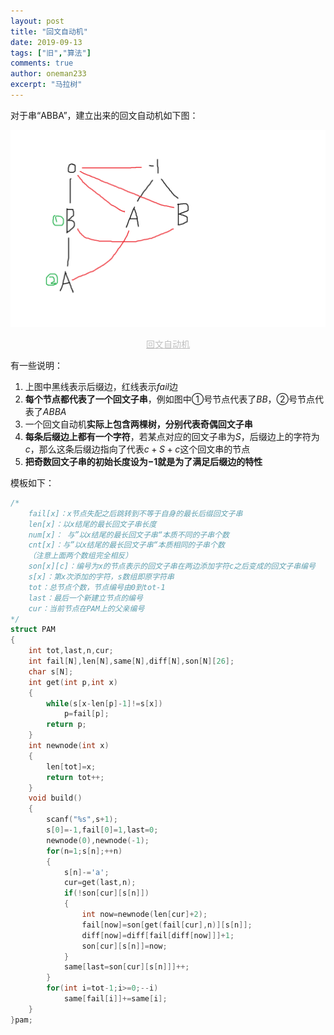 ```yaml
---
layout: post
title: "回文自动机"
date: 2019-09-13
tags: ["旧","算法"]
comments: true
author: oneman233
excerpt: "马拉树"
---
```


对于串“ABBA”，建立出来的回文自动机如下图：

<div align=center>
    <img src="../images/2019-09-13-HuiWenZiDongJi-1.png"/>
    <p style="font-size:14px;color:#C0C0C0;text-decoration:underline">
        回文自动机
    </p>
</div>

有一些说明：

1. 上图中黑线表示后缀边，红线表示$fail$边
2. **每个节点都代表了一个回文子串**，例如图中①号节点代表了$BB$，②号节点代表了$ABBA$
3. 一个回文自动机**实际上包含两棵树，分别代表奇偶回文子串**
4. **每条后缀边上都有一个字符**，若某点对应的回文子串为$S$，后缀边上的字符为$c$，那么这条后缀边指向了代表$c+S+c$这个回文串的节点
5. **把奇数回文子串的初始长度设为$-1$就是为了满足后缀边的特性**

模板如下：

```c++
/*
    fail[x]：x节点失配之后跳转到不等于自身的最长后缀回文子串
    len[x]：以x结尾的最长回文子串长度
    num[x]： 与”以x结尾的最长回文子串“本质不同的子串个数
    cnt[x]：与”以x结尾的最长回文子串“本质相同的子串个数
    （注意上面两个数组完全相反）
    son[x][c]：编号为x的节点表示的回文子串在两边添加字符c之后变成的回文子串编号
    s[x]：第x次添加的字符，s数组即原字符串
    tot：总节点个数，节点编号由0到tot-1
    last：最后一个新建立节点的编号
    cur：当前节点在PAM上的父亲编号
*/
struct PAM
{
	int tot,last,n,cur;
	int fail[N],len[N],same[N],diff[N],son[N][26];
	char s[N];
	int get(int p,int x)
	{
		while(s[x-len[p]-1]!=s[x])
			p=fail[p];
		return p;
	}
	int newnode(int x)
	{
		len[tot]=x;
		return tot++;
	}
	void build()
	{
		scanf("%s",s+1);
		s[0]=-1,fail[0]=1,last=0;
		newnode(0),newnode(-1);
		for(n=1;s[n];++n)
		{
			s[n]-='a';
			cur=get(last,n);
			if(!son[cur][s[n]])
			{
				int now=newnode(len[cur]+2);
				fail[now]=son[get(fail[cur],n)][s[n]];
				diff[now]=diff[fail[diff[now]]]+1;
				son[cur][s[n]]=now;
			}
			same[last=son[cur][s[n]]]++;
		}
		for(int i=tot-1;i>=0;--i)
			same[fail[i]]+=same[i];
	}
}pam;
```